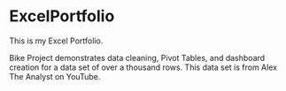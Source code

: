 # ExcelPortfolio
This is my Excel Portfolio.

Bike Project demonstrates data cleaning, Pivot Tables, and dashboard creation for a data set of over a thousand rows. This data set is from Alex The Analyst on YouTube.

